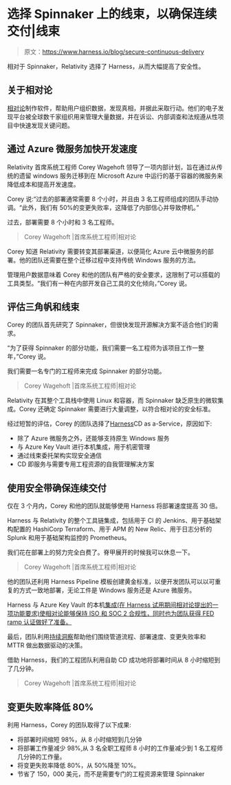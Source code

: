 # 选择 Spinnaker 上的线束，以确保连续交付|线束

> 原文：<https://www.harness.io/blog/secure-continuous-delivery>

相对于 Spinnaker，Relativity 选择了 Harness，从而大幅提高了安全性。

## 关于相对论

[相对论](https://www.relativity.com/)制作软件，帮助用户组织数据，发现真相，并据此采取行动。他们的电子发现平台被全球数千家组织用来管理大量数据，并在诉讼、内部调查和法规遵从性项目中快速发现关键问题。

## 通过 Azure 微服务加快开发速度

Relativity 首席系统工程师 Corey Wagehoft 领导了一项内部计划，旨在通过从传统的遗留 windows 服务迁移到在 Microsoft Azure 中运行的基于容器的微服务来降低成本和提高开发速度。

Corey 说:“过去的部署通常需要 8 个小时，并且由 3 名工程师组成的团队手动协调。“此外，我们有 50%的变更失败率，这降低了内部信心并导致停机。”

过去，部署需要 8 个小时和 3 名工程师。

> Corey Wagehoft |首席系统工程师|相对论

Corey 知道 Relativity 需要转变其部署渠道，以便简化 Azure 云中微服务的部署。他的团队还需要在整个迁移过程中支持传统 Windows 服务的方法。

管理用户数据意味着 Corey 和他的团队有严格的安全要求，这限制了可以搭载的工具类型。“我们有一种在内部开发自己工具的文化倾向，”Corey 说。

## 评估三角帆和线束

Corey 的团队首先研究了 Spinnaker，但很快发现开源解决方案不适合他们的需求。

“为了获得 Spinnaker 的部分功能，我们需要一名工程师为该项目工作一整年，”Corey 说。

我们需要一名专门的工程师来完成 Spinnaker 的部分功能。

> Corey Wagehoft |首席系统工程师|相对论

Relativity 在其整个工具栈中使用 Linux 和容器，而 Spinnaker 缺乏原生的微软集成。Corey 还确定 Spinnaker 需要进行大量调整，以符合相对论的安全标准。

经过短暂的评估，Corey 的团队选择了[Harness](https://harness.io/)CD as a-Service，原因如下:

*   除了 Azure 微服务之外，还能够支持原生 Windows 服务
*   与 Azure Key Vault 进行本机集成，用于机密管理
*   通过线束委托架构实现安全通信
*   CD 即服务与需要专用工程资源的自我管理解决方案

## 使用安全带确保连续交付

仅在 3 个月内，Corey 和他的团队就能够使用 Harness 将部署速度提高 30 倍。

Harness 与 Relativity 的整个工具链集成，包括用于 CI 的 Jenkins、用于基础架构配置的 HashiCorp Terraform、用于 APM 的 New Relic、用于日志分析的 Splunk 和用于基础架构监控的 Prometheus。

我们花在部署上的努力完全白费了。脊甲展开的时候我可以休息一下。

> Corey Wagehoft |首席系统工程师|相对论

他的团队还利用 Harness Pipeline 模板创建黄金标准，以便开发团队可以以可重复的方式一致地部署，无论工件是 Windows 服务还是 Azure 微服务。

Harness 与 Azure Key Vault 的本机[集成(在 Harness 试用期间相对论提出的一项功能要求)使相对论能够保持 ISO 和 SOC 2 合规性，同时也为团队获得 FED ramp 认证做好了准备。](https://developer.harness.io/docs/platform/Security/azure-key-vault)

最后，团队利用[持续洞察](https://harness.io/platform/continuous-delivery/continuous-insights/)帮助他们围绕管道流程、部署速度、变更失败率和 MTTR 做出数据驱动的决策。

借助 Harness，我们的工程团队利用自助 CD 成功地将部署时间从 8 小时缩短到了几分钟。

> Corey Wagehoft |首席系统工程师|相对论

## 变更失败率降低 80%

利用 Harness，Corey 的团队取得了以下成果:

*   将部署时间缩短 98%，从 8 小时缩短到几分钟
*   将部署工作量减少 98%,从 3 名全职工程师 8 小时的工作量减少到 1 名工程师几分钟的工作量。
*   将变更失败率降低 80%，从 50%降至 10%。
*   节省了 150，000 美元，而不是需要专门的工程资源来管理 Spinnaker